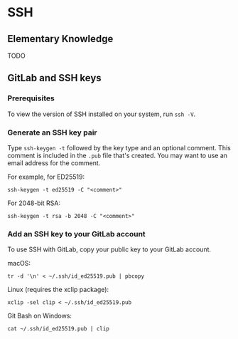 # SSH

## Elementary Knowledge

  TODO

## GitLab and SSH keys

### Prerequisites

To view the version of SSH installed on your system, run `ssh -V`.

### Generate an SSH key pair

Type `ssh-keygen -t` followed by the key type and an optional comment. This comment is included in the `.pub` file that's created. You may want to use an email address for the comment.

For example, for ED25519:

```shell
ssh-keygen -t ed25519 -C "<comment>"
```

For 2048-bit RSA:

```shell
ssh-keygen -t rsa -b 2048 -C "<comment>"
```

### Add an SSH key to your GitLab account

To use SSH with GitLab, copy your public key to your GitLab account.

macOS:

```shell
tr -d '\n' < ~/.ssh/id_ed25519.pub | pbcopy
```

Linux (requires the xclip package):

```shell
xclip -sel clip < ~/.ssh/id_ed25519.pub
```

Git Bash on Windows:

```shell
cat ~/.ssh/id_ed25519.pub | clip
```
